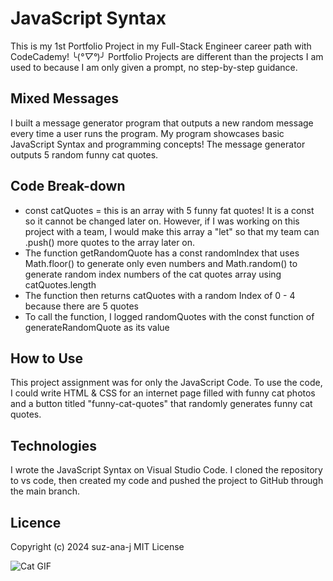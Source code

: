 # JavaScript Syntax
This is my 1st Portfolio Project in my Full-Stack Engineer career path with CodeCademy! ╰(*°▽°*)╯ Portfolio Projects are different than the projects I am used to because I am only given a prompt, no step-by-step guidance.

## Mixed Messages
I built a message generator program that outputs a new random message every time a user runs the program. My program showcases basic JavaScript Syntax and programming concepts! The message generator outputs 5 random funny cat quotes.

## Code Break-down
* const catQuotes = this is an array with 5 funny fat quotes! It is a const so it cannot be changed later on. However, if I was working on this project with a team, I would make this array a "let" so that my team can .push() more quotes to the array later on. 
* The function getRandomQuote has a const randomIndex that uses Math.floor() to generate only even numbers and Math.random() to generate random index numbers of the cat quotes array using catQuotes.length
* The function then returns catQuotes with a random Index of 0 - 4 because there are 5 quotes
* To call the function, I logged randomQuotes with the const function of generateRandomQuote as its value

## How to Use
This project assignment was for only the JavaScript Code. To use the code, I could write HTML & CSS for an internet page filled with funny cat photos and a button titled "funny-cat-quotes" that randomly generates funny cat quotes. 

## Technologies
I wrote the JavaScript Syntax on Visual Studio Code. I cloned the repository to vs code, then created my code and pushed the project to GitHub through the main branch. 

## Licence
Copyright (c) 2024 suz-ana-j
MIT License

![Cat GIF](giphy.gif)

